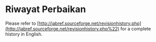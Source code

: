 Riwayat Perbaikan
=================

Please refer to [http://jabref.sourceforge.net/revisionhistory.php](http://jabref.sourceforge.net/revisionhistory.php%22) for a complete history in English.
